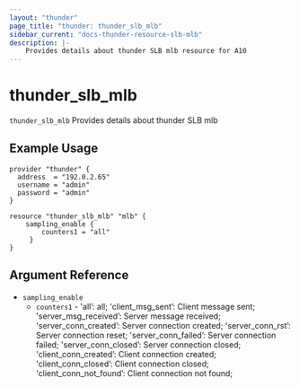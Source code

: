 ```yaml
---
layout: "thunder"
page_title: "thunder: thunder_slb_mlb"
sidebar_current: "docs-thunder-resource-slb-mlb"
description: |-
    Provides details about thunder SLB mlb resource for A10
---
```


# thunder\_slb\_mlb

`thunder_slb_mlb` Provides details about thunder SLB mlb
## Example Usage


```hcl
provider "thunder" {
  address  = "192.0.2.65"
  username = "admin"
  password = "admin"
}

resource "thunder_slb_mlb" "mlb" {
	sampling_enable {
	    counters1 = "all"
	 }
}
```

## Argument Reference

* `sampling_enable`
    * `counters1` - 'all’: all; 'client_msg_sent’: Client message sent; 'server_msg_received’: Server message received; 'server_conn_created’: Server connection created; 'server_conn_rst’: Server connection reset; 'server_conn_failed’: Server connection failed; 'server_conn_closed’: Server connection closed; 'client_conn_created’: Client connection created; 'client_conn_closed’: Client connection closed; 'client_conn_not_found’: Client connection not found;
